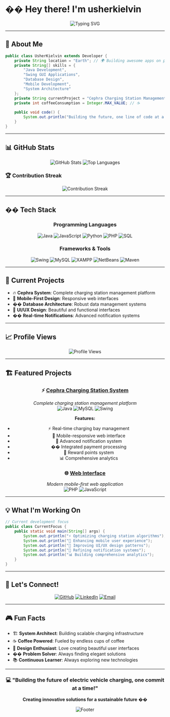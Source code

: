 # �� Hey there! I'm usherkielvin

<div align="center">
  <img src="https://readme-typing-svg.demolab.com?font=Fira+Code&pause=1000&color=00FF88&center=true&vCenter=true&width=435&lines=Full+Stack+Developer;Java+Swing+Expert;Database+Architect;Mobile+App+Developer;Always+Building+Something+New" alt="Typing SVG" />
</div>

---

## 🚀 About Me

```java
public class UsherKielvin extends Developer {
    private String location = "Earth"; // 🌍 Building awesome apps on planet Earth
    private String[] skills = {
        "Java Development", 
        "Swing GUI Applications", 
        "Database Design", 
        "Mobile Development",
        "System Architecture"
    };
    private String currentProject = "Cephra Charging Station Management System";
    private int coffeeConsumption = Integer.MAX_VALUE; // ☕
    
    public void code() {
        System.out.println("Building the future, one line of code at a time!");
    }
}
```

---

## 📊 GitHub Stats

<div align="center">
  <img src="https://github-readme-stats.vercel.app/api?username=usherkielvin&show_icons=true&theme=tokyonight&hide_border=true&bg_color=0D1117&title_color=00FF88&icon_color=00FF88&text_color=FFFFFF" alt="GitHub Stats" />
  
  <img src="https://github-readme-stats.vercel.app/api/top-langs/?username=usherkielvin&layout=compact&theme=tokyonight&hide_border=true&bg_color=0D1117&title_color=00FF88&text_color=FFFFFF" alt="Top Languages" />
</div>

### 🏆 Contribution Streak
<div align="center">
  <img src="https://github-readme-streak-stats.herokuapp.com/?user=usherkielvin&theme=tokyonight&hide_border=true&background=0D1117&stroke=00FF88&ring=00FF88&fire=00FF88&currStreakNum=FFFFFF&sideNums=FFFFFF&currStreakLabel=00FF88&sideLabels=FFFFFF&dates=FFFFFF" alt="Contribution Streak" />
</div>

---

## ��️ Tech Stack

<div align="center">

### Programming Languages
![Java](https://img.shields.io/badge/Java-ED8B00?style=for-the-badge&logo=java&logoColor=white)
![JavaScript](https://img.shields.io/badge/JavaScript-F7DF1E?style=for-the-badge&logo=javascript&logoColor=black)
![Python](https://img.shields.io/badge/Python-3776AB?style=for-the-badge&logo=python&logoColor=white)
![PHP](https://img.shields.io/badge/PHP-777BB4?style=for-the-badge&logo=php&logoColor=white)
![SQL](https://img.shields.io/badge/SQL-CC2927?style=for-the-badge&logo=microsoft-sql-server&logoColor=white)

### Frameworks & Tools
![Swing](https://img.shields.io/badge/Java_Swing-ED8B00?style=for-the-badge&logo=java&logoColor=white)
![MySQL](https://img.shields.io/badge/MySQL-00000F?style=for-the-badge&logo=mysql&logoColor=white)
![XAMPP](https://img.shields.io/badge/XAMPP-FB7A24?style=for-the-badge&logo=xampp&logoColor=white)
![NetBeans](https://img.shields.io/badge/NetBeans-1B6AC6?style=for-the-badge&logo=apache-netbeans-ide&logoColor=white)
![Maven](https://img.shields.io/badge/Maven-C71A36?style=for-the-badge&logo=apache-maven&logoColor=white)

</div>

---

## 🎯 Current Projects

- 🔥 **Cephra System**: Complete charging station management platform
- 📱 **Mobile-First Design**: Responsive web interfaces
- ��️ **Database Architecture**: Robust data management systems
- 🎨 **UI/UX Design**: Beautiful and functional interfaces
- �� **Real-time Notifications**: Advanced notification systems

---

## 📈 Profile Views

<div align="center">
  <img src="https://komarev.com/ghpvc/?username=usherkielvin&label=Profile%20views&color=00FF88&style=flat-square" alt="Profile Views" />
</div>

---

## 🏗️ Featured Projects

<div align="center">

### ⚡ [Cephra Charging Station System](https://github.com/usherkielvin/Cephra)
*Complete charging station management platform*
<br>
![Java](https://img.shields.io/badge/Java-ED8B00?style=flat-square&logo=java&logoColor=white)
![MySQL](https://img.shields.io/badge/MySQL-00000F?style=flat-square&logo=mysql&logoColor=white)
![Swing](https://img.shields.io/badge/Swing-ED8B00?style=flat-square&logo=java&logoColor=white)

**Features:**
- ⚡ Real-time charging bay management
- 📱 Mobile-responsive web interface
- 🔔 Advanced notification system
- �� Integrated payment processing
- 🎁 Reward points system
- 📊 Comprehensive analytics

### 🌐 [Web Interface](https://github.com/usherkielvin/Cephra/tree/main/Appweb)
*Modern mobile-first web application*
<br>
![PHP](https://img.shields.io/badge/PHP-777BB4?style=flat-square&logo=php&logoColor=white)
![JavaScript](https://img.shields.io/badge/JavaScript-F7DF1E?style=flat-square&logo=javascript&logoColor=black)

</div>

---

## 💡 What I'm Working On

```java
// Current development focus
public class CurrentFocus {
    public static void main(String[] args) {
        System.out.println("⚡ Optimizing charging station algorithms");
        System.out.println("📱 Enhancing mobile user experience");
        System.out.println("🎨 Improving UI/UX design patterns");
        System.out.println("🔔 Refining notification systems");
        System.out.println("📊 Building comprehensive analytics");
    }
}
```

---

## 🤝 Let's Connect!

<div align="center">
  
[![GitHub](https://img.shields.io/badge/GitHub-100000?style=for-the-badge&logo=github&logoColor=white)](https://github.com/usherkielvin)
[![LinkedIn](https://img.shields.io/badge/LinkedIn-0077B5?style=for-the-badge&logo=linkedin&logoColor=white)](https://linkedin.com/in/usherkielvin)
[![Email](https://img.shields.io/badge/Email-D14836?style=for-the-badge&logo=gmail&logoColor=white)](mailto:usherkielvin@example.com)

</div>

---

## 🎮 Fun Facts

- 🏗️ **System Architect**: Building scalable charging infrastructure
- ☕ **Coffee Powered**: Fueled by endless cups of coffee
- 🎨 **Design Enthusiast**: Love creating beautiful user interfaces
- �� **Problem Solver**: Always finding elegant solutions
- 📚 **Continuous Learner**: Always exploring new technologies

---

<div align="center">
  
### 💻 "Building the future of electric vehicle charging, one commit at a time!"

**Creating innovative solutions for a sustainable future** ��

![Footer](https://capsule-render.vercel.app/api?type=waving&color=00FF88&height=65&section=footer&text=Thanks+for+visiting!&fontSize=20&fontColor=FFFFFF&fontAlignY=65)

</div>
